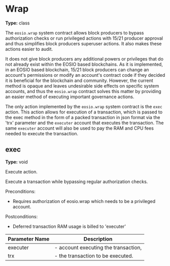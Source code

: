 # Wrap

**Type:** class

The `eosio.wrap` system contract allows block producers to bypass authorization checks or run privileged actions with 15/21 producer approval and thus simplifies block producers superuser actions. It also makes these actions easier to audit.

It does not give block producers any additional powers or privileges that do not already exist within the EOSIO based blockchains. As it is implemented, in an EOSIO based blockchain, 15/21 block producers can change an account's permissions or modify an account's contract code if they decided it is beneficial for the blockchain and community. However, the current method is opaque and leaves undesirable side effects on specific system accounts, and thus the `eosio.wrap` contract solves this matter by providing an easier method of executing important governance actions.

The only action implemented by the `eosio.wrap` system contract is the `exec` action. This action allows for execution of a transaction, which is passed to the exec method in the form of a packed transaction in json format via the 'trx' parameter and the `executer` account that executes the transaction. The same `executer` account will also be used to pay the RAM and CPU fees needed to execute the transaction.

## exec

**Type:** void

Execute action.

Execute a transaction while bypassing regular authorization checks.

Preconditions:

* Requires authorization of eosio.wrap which needs to be a privileged account.

Postconditions:

* Deferred transaction RAM usage is billed to 'executer'

Parameter Name | Description
--- | ---
executer | - account executing the transaction,
trx | - the transaction to be executed.
